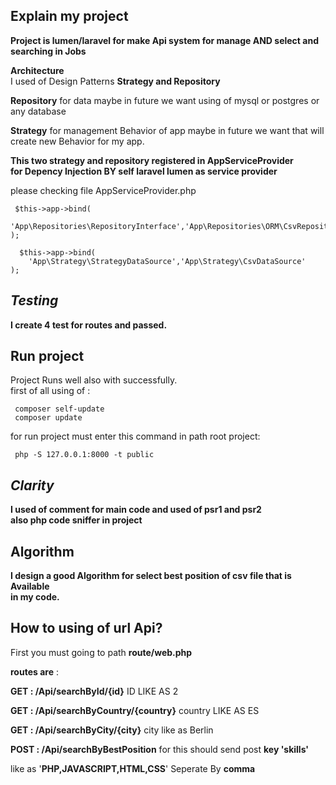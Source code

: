 ## **Explain my project**  
  
**Project is lumen/laravel for make Api system for manage AND select and searching in Jobs**  
  
**Architecture**  
I used of Design Patterns  **Strategy and Repository**  
  
**Repository** for data maybe in future we want using of mysql or postgres or any database  
  
**Strategy** for management Behavior of app maybe in future we want that will create new Behavior  for my app.  
  
**This two strategy and repository registered in AppServiceProvider  
for Depency Injection BY self laravel lumen  as service provider**  
  
please checking file AppServiceProvider.php  
  

     $this->app->bind(  
       'App\Repositories\RepositoryInterface','App\Repositories\ORM\CsvRepository'  
    );  
      
      $this->app->bind(  
        'App\Strategy\StrategyDataSource','App\Strategy\CsvDataSource'  
    );  

   
## _Testing_  
  
  
**I create 4 test for routes and passed.**  
  
## **Run project**  
  
Project Runs well also with successfully.  
first of all using of :  
  

     composer self-update 
     composer update    

for run project must enter this command in path root project:  
  

     php -S 127.0.0.1:8000 -t public  

 
## **_Clarity_**  
  
**I used of comment for main code and used of psr1 and psr2  
also php code sniffer in project**  
  
## **Algorithm**  
  
**I design a good Algorithm for select best position of csv file that is Available  
in my code.**  
  
## **How to using of url Api?**  
  
First you must going to path **route/web.php**  
  
**routes are** :  
  
**GET : /Api/searchById/{id}** ID LIKE AS 2  
    
**GET :  /Api/searchByCountry/{country}** country LIKE AS ES  
   
**GET :  /Api/searchByCity/{city}** city like as Berlin  
  
**POST  : /Api/searchByBestPosition** for this should send post **key 'skills'**  
  
like as '**PHP,JAVASCRIPT,HTML,CSS**' Seperate By **comma**
